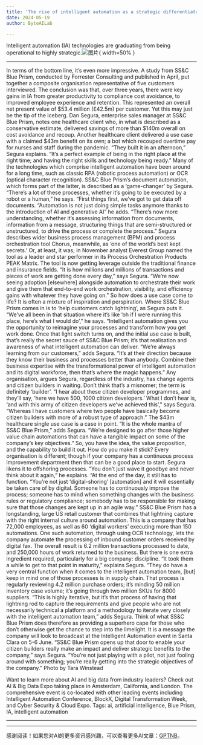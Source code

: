 ```yaml
---
title: 'The rise of intelligent automation as a strategic differentiator'
date: 2024-05-19
author: ByteAILab

---
```


Intelligent automation (IA) technologies are graduating from being operational to highly strategic.![图片](https://www.artificialintelligence-news.com/wp-content/uploads/sites/9/2024/05/pexels-tara-winstead-8386440-scaled.jpg){ width=50% }

---
 In terms of the bottom line, it’s even more impressive. A study from SS&C Blue Prism, conducted by Forrester Consulting and published in April, put together a composite organisation representative of five customers interviewed. The conclusion was that, over three years, there were key gains in IA from greater productivity to compliance cost avoidance, to improved employee experience and retention. This represented an overall net present value of $53.4 million (£42.5m) per customer. Yet this may just be the tip of the iceberg. Dan Segura, enterprise sales manager at SS&C Blue Prism, notes one healthcare client who, in what is described as a conservative estimate, delivered savings of more than $140m overall on cost avoidance and recoup. Another healthcare client delivered a use case with a claimed $43m benefit on its own; a bot which recouped overtime pay for nurses and staff during the pandemic. “They built it in an afternoon,” Segura explains. “It’s a perfect example of being in the right place at the right time; and having the right skills and technology being ready.” Many of the technologies which comprise intelligent automation have been around for a long time, such as classic RPA (robotic process automation) or OCR (optical character recognition). SS&C Blue Prism’s document automation, which forms part of the latter, is described as a ‘game-changer’ by Segura. “There’s a lot of these processes, whether it’s going to be executed by a robot or a human,” he says. “First things first, we’ve got to get data off documents. “Automation is not just doing simple tasks anymore thanks to the introduction of AI and generative AI” he adds. “There’s now more understanding, whether it’s assessing information from documents, information from a message, structuring things that are semi-structured or unstructured, to drive the process or complete the process.” Segura describes wider business process management (BPM) and process orchestration tool Chorus, meanwhile, as ‘one of the world’s best kept secrets.’ Or, at least, it was; in November analyst Everest Group named the tool as a leader and star performer in its Process Orchestration Products PEAK Matrix. The tool is now getting leverage outside the traditional finance and insurance fields. “It is how millions and millions of transactions and pieces of work are getting done every day,” says Segura. “We’re now seeing adoption [elsewhere] alongside automation to orchestrate their work and give them that end-to-end work orchestration, visibility, and efficiency gains with whatever they have going on.” So how does a use case come to life? It is often a mixture of inspiration and perspiration. Where SS&C Blue Prism comes in is to ‘help customers catch lightning’, as Segura puts it. “We’ve all been in that situation where it’s like ‘oh if I were running this place, here’s what I would do’,” he says. “Intelligent automation gives you the opportunity to reimagine your processes and transform how you get work done. Once that light switch turns on, and the initial use case is built, that’s really the secret sauce of SS&C Blue Prism; it’s that realisation and awareness of what intelligent automation can deliver. “We’re always learning from our customers,” adds Segura. “It’s at their direction because they know their business and processes better than anybody. Combine their business expertise with the transformational power of intelligent automation and its digital workforce, then that’s where the magic happens.” Any organisation, argues Segura, regardless of the industry, has change agents and citizen builders in waiting. Don’t think that’s a misnomer; the term is definitely ‘builder’. “I hear about these citizen developer programmes, and they’ll say, ‘here we have 500, 1000 citizen developers.’ What I don’t hear is, ‘and with this army of citizen developers we’ve achieved this’,” says Segura. “Whereas I have customers where two people have basically become citizen builders with more of a robust type of approach.” The $43m healthcare single use case is a case in point. “It is the whole mantra of SS&C Blue Prism,” adds Segura. “We’re designed to go after those higher value chain automations that can have a tangible impact on some of the company’s key objectives.” So, you have the idea, the value proposition, and the capability to build it out. How do you make it stick?  Every organisation is different; though if your company has a continuous process improvement department then that can be a good place to start. Segura likens it to offshoring processes. “You don’t just wave it goodbye and never think about it again,” he explains. “At the end of the day, it still has to function. “You’re not just ‘digital-shoring’ [automation] and it will essentially be taken care of by digital. Someone has to continuously improve the process; someone has to mind when something changes with the business rules or regulatory compliance; somebody has to be responsible for making sure that those changes are kept up in an agile way.” SS&C Blue Prism has a longstanding, large US retail customer that combines that lightning capture with the right internal culture around automation. This is a company that has 72,000 employees, as well as 60 ‘digital workers’ executing more than 150 automations. One such automation, through using OCR technology, lets the company automate the processing of inbound customer orders received by digital fax. The overall result is 6.2 million transactions processed to date, and 250,000 hours of work returned to the business. But there is one extra ingredient required, particularly for a big company: discipline. “It took them a while to get to that point in maturity,” explains Segura. “They do have a very central function when it comes to the intelligent automation team, [but] keep in mind one of those processes is in supply chain. That process is regularly reviewing 4.2 million purchase orders; it’s minding 50 million inventory case volume; it’s going through two million SKUs for 8000 suppliers. “This is highly iterative, but it’s that process of having that lightning rod to capture the requirements and give people who are not necessarily technical a platform and a methodology to iterate very closely with the intelligent automation team,” adds Segura. Think of what SS&C Blue Prism does therefore as providing a superhero cape for those who don’t otherwise get the chance to step into the limelight. It is a message the company will look to broadcast at the Intelligent Automation event in Santa Clara on 5-6 June. “SS&C Blue Prism opens up that door to enable your citizen builders really make an impact and deliver strategic benefits to the company,” says Segura. “You’re not just playing with a pilot, not just fooling around with something; you’re really getting into the strategic objectives of the company.” Photo by Tara Winstead

Want to learn more about AI and big data from industry leaders? Check out AI & Big Data Expo taking place in Amsterdam, California, and London. The comprehensive event is co-located with other leading events including Intelligent Automation Conference, BlockX, Digital Transformation Week, and Cyber Security & Cloud Expo.
Tags: ai, artificial intelligence, Blue Prism, IA, intelligent automation

---
---
感谢阅读！如果您对AI的更多资讯感兴趣，可以查看更多AI文章：[GPTNB](https://gptnb.com)。